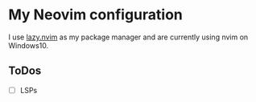# My Neovim configuration

I use [lazy.nvim](github.com/folke/lazy.nvim) as my package manager and are currently using nvim on Windows10.

## ToDos

- [ ] LSPs

